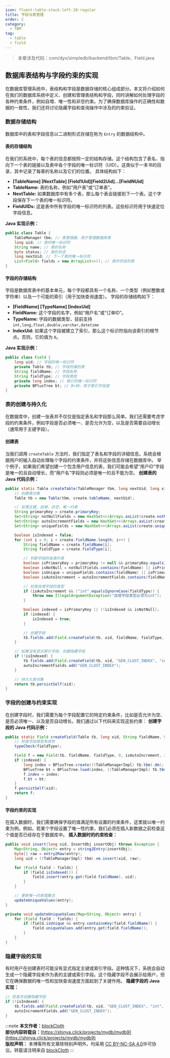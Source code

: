 ```yaml
---
icon: fluent:table-stack-left-20-regular
title: 字段与表管理
order: 2
category:
  - TBM
tag:
  - table
  - field
---
```

> 本章涉及代码：com/dyx/simpledb/backend/tbm/Table、Field.java

## 数据库表结构与字段约束的实现

在数据库管理系统中，表结构和字段是数据存储的核心组成部分。本文将介绍如何在我们的数据库系统中定义、创建和管理表结构和字段，同时讲解如何处理字段的各种约束条件，例如自增、唯一性和非空约束。为了确保数据库操作的正确性和数据的一致性，我们还将讨论隐藏字段和查询操作中涉及的约束验证。

### 数据存储结构

数据库中的表和字段信息以二进制形式存储在称为 `Entry` 的数据结构中。

#### 表的存储结构

在我们的系统中，每个表的信息都按照一定的结构存储。这个结构包含了表名、指向下一个表的链接以及表中各个字段的唯一标识符（UID）。这类似于一本书的目录，其中记录了每章的名称以及它们的位置。
具体结构如下：

- **[TableName] [NextTable] [Field1Uid][Field2Uid]...[FieldNUid]**
- **TableName:** 表的名称，例如“用户表”或“订单表”。
- **NextTable:** 如果数据库中有多个表，那么每个表会链接到下一个表。这个字段保存下一个表的唯一标识符。
- **FieldUIDs:** 这是表中所有字段的唯一标识符的列表。这些标识符用于快速定位字段信息。

**Java 实现示例：**

```java
public class Table {
    TableManager tbm; // 表管理器，用于管理数据库表
    long uid; // 表的唯一标识符
    String name; // 表的名称
    byte status; // 表的状态
    long nextUid; // 下一个表的唯一标识符
    List<Field> fields = new ArrayList<>(); // 表的字段列表
}
```

#### 字段的存储结构

字段是数据库表中的基本单元，每个字段都具有一个名称、一个类型（例如整数或字符串）以及一个可能的索引（用于加快查询速度）。
字段的存储结构如下：

- **[FieldName] [TypeName] [IndexUid]**
- **FieldName:** 这个字段的名字，例如“用户名”或“订单ID”。
- **TypeName:** 字段的数据类型，目前支持`int,long,float,double,varchar,datetime`
- **IndexUid:** 如果这个字段被建立了索引，那么这个标识符指向该索引的根节点。否则，它的值为 `0`。

**Java 实现示例：**

```java
public class Field {
    long uid; // 字段的唯一标识符
    private Table tb; // 字段所属的表
    String fieldName; // 字段名称
    String fieldType; // 字段类型
    private long index; // 索引的唯一标识符
    private BPlusTree bt; // B+树，用于索引字段值
}
```

### 表的创建与持久化

在数据库中，创建一张表并不仅仅是指定表名和字段那么简单。我们还需要考虑字段的约束条件，例如字段是否必须唯一、是否允许为空，以及是否需要自动增长（通常用于主键字段）。

#### 创建表

当我们调用 `createTable` 方法时，我们指定了表名和字段的详细信息。系统会根据用户的输入自动处理每个字段的约束条件，并将这些信息存储在数据库中。
举个例子，如果我们希望创建一个包含用户信息的表，我们可能会希望“用户ID”字段是唯一的且自动增长，而“用户名”字段则必须是唯一的且不能为空。
**创建表的 Java 代码示例：**

```java
public static Table createTable(TableManager tbm, long nextUid, long xid, Create create) throws Exception {
    // 创建表对象
    Table tb = new Table(tbm, create.tableName, nextUid);

    // 处理主键、自增、非空、唯一约束
    String primaryKey = create.primaryKey;
    Set<String> notNullFields = new HashSet<>(Arrays.asList(create.notNull));
    Set<String> autoIncrementFields = new HashSet<>(Arrays.asList(create.autoIncrement));
    Set<String> uniqueFields = new HashSet<>(Arrays.asList(create.unique));

    boolean isIndexed = false;
    for (int i = 0; i < create.fieldName.length; i++) {
        String fieldName = create.fieldName[i];
        String fieldType = create.fieldType[i];

        // 判断字段的各类约束
        boolean isPrimaryKey = primaryKey != null && primaryKey.equalsIgnoreCase(fieldName);
        boolean isNotNull = notNullFields.contains(fieldName) || isPrimaryKey;
        boolean isUnique = uniqueFields.contains(fieldName) || isPrimaryKey;
        boolean isAutoIncrement = autoIncrementFields.contains(fieldName);

        // 检查自增字段的类型
        if (isAutoIncrement && !"int".equalsIgnoreCase(fieldType)) {
            throw new IllegalArgumentException("自增字段类型必须为int");
        }

        boolean indexed = isPrimaryKey || (!isIndexed && isNotNull);
        if (indexed) {
            isIndexed = true;
        }

        // 创建字段
        tb.fields.add(Field.createField(tb, xid, fieldName, fieldType, indexed, isAutoIncrement, isNotNull, isUnique));
    }

    // 如果没有显式索引字段，创建隐藏字段
    if (!isIndexed) {
        tb.fields.add(Field.createField(tb, xid, "GEN_CLUST_INDEX", "int", true, true, true, true));
        autoIncrementFields.add("GEN_CLUST_INDEX");
    }

    // 持久化表对象
    return tb.persistSelf(xid);
}
```

### 字段的创建与约束实现

在创建字段时，我们需要为每个字段配置它的特定约束条件，比如是否允许为空、是否必须唯一、以及是否自动增长。我们通过以下代码来实现这些约束：
**创建字段的 Java 代码示例：**

```java
public static Field createField(Table tb, long xid, String fieldName, String fieldType, boolean indexed, boolean isAutoIncrement, boolean isNotNull, boolean isUnique) throws Exception {
    // 检查字段类型有效性
    typeCheck(fieldType);

    Field f = new Field(tb, fieldName, fieldType, 0, isAutoIncrement, isNotNull, isUnique);
    if (indexed) {
        long index = BPlusTree.create(((TableManagerImpl) tb.tbm).dm);
        BPlusTree bt = BPlusTree.load(index, ((TableManagerImpl) tb.tbm).dm);
        f.index = index;
        f.bt = bt;
    }
    f.persistSelf(xid);
    return f;
}
```

#### 字段约束的实现

在插入数据时，我们需要确保字段的值满足所有设置的约束条件，这里就以唯一约束为例。例如，若某个字段设置了唯一性约束，我们必须在插入新数据之前检查这个值是否已经存在于数据库中。
**插入数据时的约束检查：**

```java
public void insert(long xid, InsertObj insertObj) throws Exception {
    Map<String, Object> entry = string2Entry(insertObj);
    byte[] raw = entry2Raw(entry);
    long uid = ((TableManagerImpl) tbm).vm.insert(xid, raw);

    for (Field field : fields) {
        if (field.isIndexed()) {
            field.insert(entry.get(field.fieldName), uid);
        }
    }

    // 更新唯一约束值集合
    updateUniqueValues(entry);
}

private void updateUniqueValues(Map<String, Object> entry) {
    for (Field field : fields) {
        if (field.isUnique && entry.containsKey(field.fieldName)) {
            field.uniqueValues.add(entry.get(field.fieldName));
        }
    }
}
```

### 隐藏字段的实现

有时用户在创建表时可能没有显式指定主键或索引字段。这种情况下，系统会自动生成一个隐藏字段来作为表的主键或索引字段。这个隐藏字段不会展示给用户，但它在确保数据的唯一性和加快查询速度方面起到了关键作用。
**隐藏字段的 Java 实现：**

```java
// 检查并创建隐藏字段
if (!isIndexed) {
    tb.fields.add(Field.createField(tb, xid, "GEN_CLUST_INDEX", "int", true, true, true, true));
    autoIncrementFields.add("GEN_CLUST_INDEX");
}
```

:::note
**本文作者：**[blockCloth](https://github.com/blockCloth)  
**部分内容转载自：**[https://shinya.click/projects/mydb/mydb9](https://shinya.click/projects/mydb/mydb9)  
**版权声明：** 本博客所有文章除特别声明外，均采用 [CC BY-NC-SA 4.0](https://creativecommons.org/licenses/by/4.0/legalcode.zh-hans)许可协议。转载请注明来自 [blockCloth](https://github.com/blockCloth)
:::